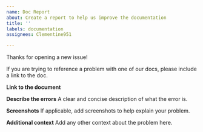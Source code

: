 ```yaml
---
name: Doc Report
about: Create a report to help us improve the documentation
title: ''
labels: documentation
assignees: Clementine951

---
```

Thanks for opening a new issue!

If you are trying to reference a problem with one of our docs, please include a link to the doc.

**Link to the document**

**Describe the errors**
A clear and concise description of what the error is.

**Screenshots**
If applicable, add screenshots to help explain your problem.

**Additional context**
Add any other context about the problem here.
